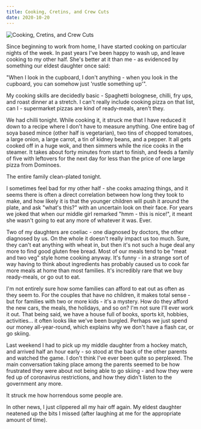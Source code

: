 ```yaml
---
title: Cooking, Cretins, and Crew Cuts
date: 2020-10-20
---
```


![Cooking, Cretins, and Crew Cuts](https://source.unsplash.com/_nRpqIBM40Q/1600x900)

Since beginning to work from home, I have started cooking on particular nights of the week. In past years I've been happy to wash up, and leave cooking to my other half. She's better at it than me - as evidenced by something our eldest daughter once said:

"When I look in the cupboard, I don't anything - when you look in the cupboard, you can somehow just 'rustle something up'".

My cooking skills are decidedly basic - Spaghetti bolognese, chilli, fry ups, and roast dinner at a stretch. I can't really include cooking pizza on that list, can I - supermarket pizzas are kind of ready-meals, aren't they.

We had chilli tonight. While cooking it, it struck me that I have reduced it down to a recipe where I don't have to measure anything. One entire bag of soya based mince (other half is vegetarian), two tins of chopped tomatoes, a large onion, a large carrot, a tin of kidney beans, and a pepper. It all gets cooked off in a huge wok, and then simmers while the rice cooks in the steamer. It takes about forty minutes from start to finish, and feeds a family of five with leftovers for the next day for less than the price of one large pizza from Dominoes.

The entire family clean-plated tonight.

I sometimes feel bad for my other half - she cooks amazing things, and it seems there is often a direct correlation between how long they took to make, and how likely it is that the younger children will push it around the plate, and ask "what's this?" with an uncertain look on their face. For years we joked that when our middle girl remarked "hmm - this is nice!", it meant she wasn't going to eat any more of whatever it was. Ever.

Two of my daughters are coeliac - one diagnosed by doctors, the other diagnosed by us. On the whole it doesn't really impact us too much. Sure, they can't eat anything with wheat in, but then it's not such a huge deal any more to find good gluten free bread. Most of our meals tend to be "meat and two veg" style home cooking anyway. It's funny - in a strange sort of way having to think about ingredients has probably caused us to cook far more meals at home than most families. It's incredibly rare that we buy ready-meals, or go out to eat.

I'm not entirely sure how some families can afford to eat out as often as they seem to. For the couples that have no children, it makes total sense - but for families with two or more kids - it's a mystery. How do they afford the new cars, the meals, the holidays, and so on? I'm not sure I'll ever work it out. That being said, we have a house full of books, sports kit, hobbies, activities... it often looks like we've been burgled. Perhaps we just spend our money all-year-round, which explains why we don't have a flash car, or go skiing.

Last weekend I had to pick up my middle daughter from a hockey match, and arrived half an hour early - so stood at the back of the other parents and watched the game. I don't think I've ever been quite so perplexed. The main conversation taking place among the parents seemed to be how frustrated they were about not being able to go skiing - and how they were fed up of coronavirus restrictions, and how they didn't listen to the government any more.

It struck me how horrendous some people are.

In other news, I just clippered all my hair off again. My eldest daughter neatened up the bits I missed (after laughing at me for the appropriate amount of time).